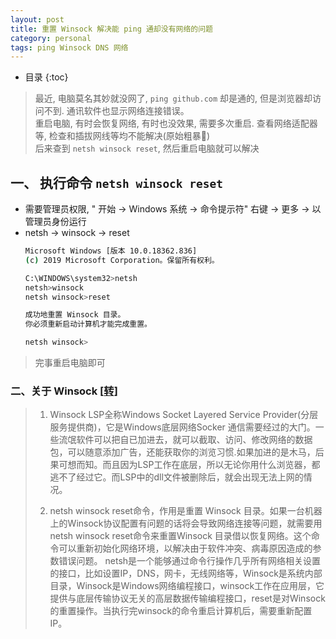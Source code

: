 ```yaml
---
layout: post
title: 重置 Winsock 解决能 ping 通却没有网络的问题
category: personal
tags: ping Winsock DNS 网络
---
```

* 目录
{:toc}

> 最近, 电脑莫名其妙就没网了, `ping github.com` 却是通的, 但是浏览器却访问不到. 通讯软件也显示网络连接错误。  
> 重启电脑, 有时会恢复网络, 有时也没效果, 需要多次重启. 查看网络适配器等, 检查和插拔网线等均不能解决(原始粗暴🤦‍)  
> 后来查到 `netsh winsock reset`, 然后重启电脑就可以解决

## 一、 执行命令 `netsh winsock reset`  
- 需要管理员权限, " 开始 -> Windows 系统 -> 命令提示符" 右键 -> 更多 -> 以管理员身份运行
- netsh -> winsock -> reset
    ```bash
    Microsoft Windows [版本 10.0.18362.836]
    (c) 2019 Microsoft Corporation。保留所有权利。
    
    C:\WINDOWS\system32>netsh
    netsh>winsock
    netsh winsock>reset
    
    成功地重置 Winsock 目录。
    你必须重新启动计算机才能完成重置。
    
    netsh winsock>
    ```
> 完事重启电脑即可

### 二、关于 Winsock [[转](https://blog.csdn.net/pyufftj/article/details/51228729)]
>1. Winsock LSP全称Windows Socket Layered Service Provider(分层服务提供商)，它是Windows底层网络Socker
>通信需要经过的大门。一些流氓软件可以把自已加进去，就可以截取、访问、修改网络的数据包，可以随意添加广告，还能获取你的浏览习惯.如果加进的是木马，后果可想而知。而且因为LSP工作在底层，所以无论你用什么浏览器，都逃不了经过它。而LSP中的dll文件被删除后，就会出现无法上网的情况。
>
>2. netsh winsock reset命令，作用是重置 Winsock 目录。如果一台机器上的Winsock协议配置有问题的话将会导致网络连接等问题，就需要用netsh winsock reset命令来重置Winsock
目录借以恢复网络。这个命令可以重新初始化网络环境，以解决由于软件冲突、病毒原因造成的参数错误问题。 netsh是一个能够通过命令行操作几乎所有网络相关设置的接口，比如设置IP，DNS，网卡，无线网络等，Winsock是系统内部目录，Winsock是Windows网络编程接口，winsock工作在应用层，它提供与底层传输协议无关的高层数据传输编程接口，reset是对Winsock的重置操作。当执行完winsock的命令重启计算机后，需要重新配置IP。

